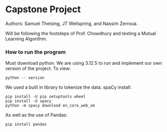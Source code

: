 # Capstone Project
Authors: Samuel Theising, JT Wellspring, and Nassim Zerroua.

Will be following the footsteps of Prof. Chowdhury and testing a Mutual Learning Algorithm.
### How to run the program
Must download python. We are using 3.12.5 to run and implement our own version of the project. To view:
```
python -- version
```
We used a built in library to tokenize the data. spaCy install:
```
pip install -U pip setuptools wheel
pip install -U spacy
python -m spacy download en_core_web_sm
```
As well as the use of Pandas:
```
pip install pandas
```
